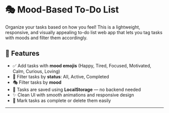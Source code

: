 # 🎭 Mood-Based To-Do List

Organize your tasks based on how you feel! This is a lightweight, responsive, and visually appealing to-do list web app that lets you tag tasks with moods and filter them accordingly.


## 📌 Features

- ✅ Add tasks with **mood emojis** (Happy, Tired, Focused, Motivated, Calm, Curious, Loving)
- 🔄 Filter tasks by **status**: All, Active, Completed
- 🎭 Filter tasks by **mood**
- 💾 Tasks are saved using **LocalStorage** — no backend needed
- ✨ Clean UI with smooth animations and responsive design
- 🧼 Mark tasks as complete or delete them easily

---

